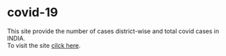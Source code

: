 # covid-19
This site provide the number of cases district-wise and total covid cases in INDIA.   
To visit the site [cilck here](https://priyanshudangi.github.io/covid-19/).
